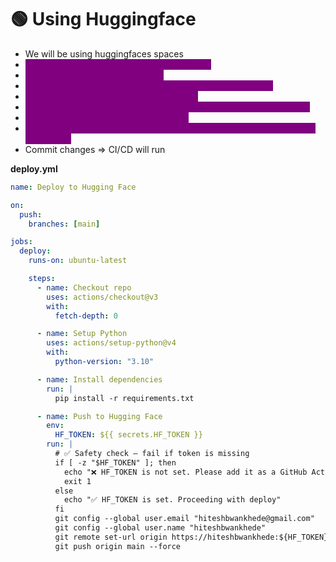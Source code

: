 # 🟢 Using Huggingface

* We will be using huggingfaces spaces
* <mark style="color:purple;background-color:purple;">**Create a new space ⇒ Select CPU and done**</mark>
* <mark style="color:purple;background-color:purple;">**Create a new token of type write**</mark>
* <mark style="color:purple;background-color:purple;">**File from github needs to be pushed to huggingface space**</mark>
* <mark style="color:purple;background-color:purple;">**Search for hugggingfaces spaces action**</mark>
* <mark style="color:purple;background-color:purple;">**Copy this file and put it in the github as .github/workflow/main.yml**</mark>
* <mark style="color:purple;background-color:purple;">**Replace username, space name in yml**</mark>
* <mark style="color:purple;background-color:purple;">**in setting ⇒ Secrets and variable ⇒ Create respository secret key as HF\_TOKEN**</mark>
* Commit changes ⇒ CI/CD will run

**deploy.yml**

```yaml
name: Deploy to Hugging Face

on:
  push:
    branches: [main]

jobs:
  deploy:
    runs-on: ubuntu-latest

    steps:
      - name: Checkout repo
        uses: actions/checkout@v3
        with:
          fetch-depth: 0

      - name: Setup Python
        uses: actions/setup-python@v4
        with:
          python-version: "3.10"

      - name: Install dependencies
        run: |
          pip install -r requirements.txt

      - name: Push to Hugging Face
        env:
          HF_TOKEN: ${{ secrets.HF_TOKEN }}
        run: |
          # ✅ Safety check — fail if token is missing
          if [ -z "$HF_TOKEN" ]; then
            echo "❌ HF_TOKEN is not set. Please add it as a GitHub Actions secret."
            exit 1
          else
            echo "✅ HF_TOKEN is set. Proceeding with deploy"
          fi
          git config --global user.email "hiteshbwankhede@gmail.com"
          git config --global user.name "hiteshbwankhede"
          git remote set-url origin https://hiteshbwankhede:${HF_TOKEN}@huggingface.co/spaces/hiteshbwankhede/LLM-Prompt-Guard
          git push origin main --force
```


